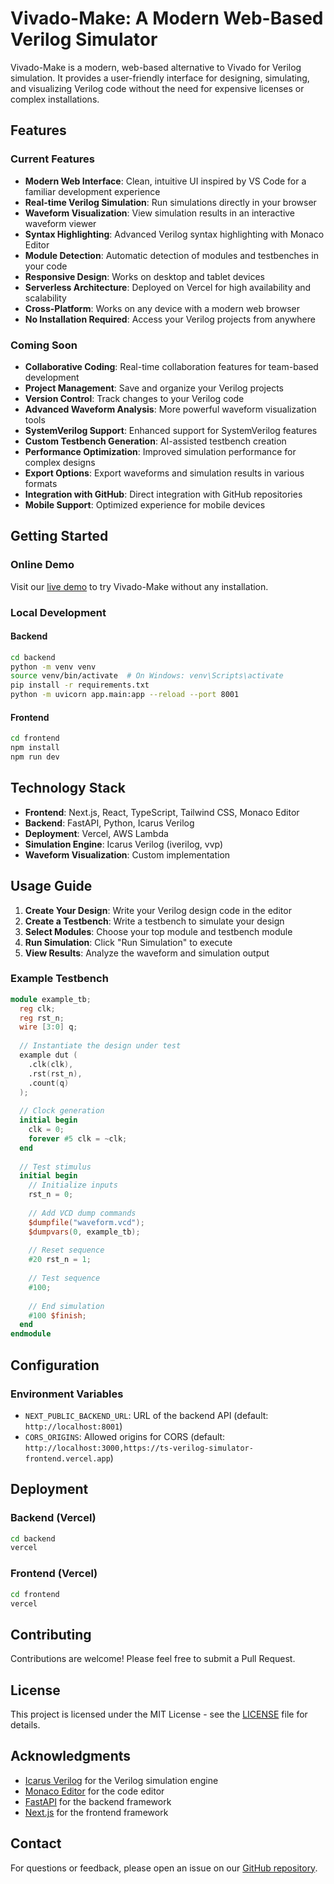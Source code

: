 # Vivado-Make: A Modern Web-Based Verilog Simulator

Vivado-Make is a modern, web-based alternative to Vivado for Verilog simulation. It provides a user-friendly interface for designing, simulating, and visualizing Verilog code without the need for expensive licenses or complex installations.

## Features

### Current Features

- **Modern Web Interface**: Clean, intuitive UI inspired by VS Code for a familiar development experience
- **Real-time Verilog Simulation**: Run simulations directly in your browser
- **Waveform Visualization**: View simulation results in an interactive waveform viewer
- **Syntax Highlighting**: Advanced Verilog syntax highlighting with Monaco Editor
- **Module Detection**: Automatic detection of modules and testbenches in your code
- **Responsive Design**: Works on desktop and tablet devices
- **Serverless Architecture**: Deployed on Vercel for high availability and scalability
- **Cross-Platform**: Works on any device with a modern web browser
- **No Installation Required**: Access your Verilog projects from anywhere

### Coming Soon

- **Collaborative Coding**: Real-time collaboration features for team-based development
- **Project Management**: Save and organize your Verilog projects
- **Version Control**: Track changes to your Verilog code
- **Advanced Waveform Analysis**: More powerful waveform visualization tools
- **SystemVerilog Support**: Enhanced support for SystemVerilog features
- **Custom Testbench Generation**: AI-assisted testbench creation
- **Performance Optimization**: Improved simulation performance for complex designs
- **Export Options**: Export waveforms and simulation results in various formats
- **Integration with GitHub**: Direct integration with GitHub repositories
- **Mobile Support**: Optimized experience for mobile devices

## Getting Started

### Online Demo

Visit our [live demo](https://ts-verilog-simulator-frontend.vercel.app) to try Vivado-Make without any installation.

### Local Development

#### Backend

```bash
cd backend
python -m venv venv
source venv/bin/activate  # On Windows: venv\Scripts\activate
pip install -r requirements.txt
python -m uvicorn app.main:app --reload --port 8001
```

#### Frontend

```bash
cd frontend
npm install
npm run dev
```

## Technology Stack

- **Frontend**: Next.js, React, TypeScript, Tailwind CSS, Monaco Editor
- **Backend**: FastAPI, Python, Icarus Verilog
- **Deployment**: Vercel, AWS Lambda
- **Simulation Engine**: Icarus Verilog (iverilog, vvp)
- **Waveform Visualization**: Custom implementation

## Usage Guide

1. **Create Your Design**: Write your Verilog design code in the editor
2. **Create a Testbench**: Write a testbench to simulate your design
3. **Select Modules**: Choose your top module and testbench module
4. **Run Simulation**: Click "Run Simulation" to execute
5. **View Results**: Analyze the waveform and simulation output

### Example Testbench

```verilog
module example_tb;
  reg clk;
  reg rst_n;
  wire [3:0] q;
  
  // Instantiate the design under test
  example dut (
    .clk(clk),
    .rst(rst_n),
    .count(q)
  );
  
  // Clock generation
  initial begin
    clk = 0;
    forever #5 clk = ~clk;
  end
  
  // Test stimulus
  initial begin
    // Initialize inputs
    rst_n = 0;
    
    // Add VCD dump commands
    $dumpfile("waveform.vcd");
    $dumpvars(0, example_tb);
    
    // Reset sequence
    #20 rst_n = 1;
    
    // Test sequence
    #100;
    
    // End simulation
    #100 $finish;
  end
endmodule
```

## Configuration

### Environment Variables

- `NEXT_PUBLIC_BACKEND_URL`: URL of the backend API (default: `http://localhost:8001`)
- `CORS_ORIGINS`: Allowed origins for CORS (default: `http://localhost:3000,https://ts-verilog-simulator-frontend.vercel.app`)

## Deployment

### Backend (Vercel)

```bash
cd backend
vercel
```

### Frontend (Vercel)

```bash
cd frontend
vercel
```

## Contributing

Contributions are welcome! Please feel free to submit a Pull Request.

## License

This project is licensed under the MIT License - see the [LICENSE](LICENSE) file for details.

## Acknowledgments

- [Icarus Verilog](http://iverilog.icarus.com/) for the Verilog simulation engine
- [Monaco Editor](https://microsoft.github.io/monaco-editor/) for the code editor
- [FastAPI](https://fastapi.tiangolo.com/) for the backend framework
- [Next.js](https://nextjs.org/) for the frontend framework

## Contact

For questions or feedback, please open an issue on our [GitHub repository](https://github.com/yomnahisham/ts-verilog-simulator). 